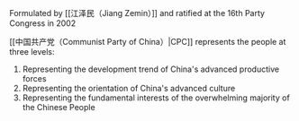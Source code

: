 Formulated by [[江泽民（Jiang Zemin）]] and ratified at the 16th Party Congress in 2002

[[中国共产党（Communist Party of China）|CPC]] represents the people at three levels:
1. Representing the development trend of China's advanced productive forces
2. Representing the orientation of China's advanced culture
3. Representing the fundamental interests of the overwhelming majority of the Chinese People

